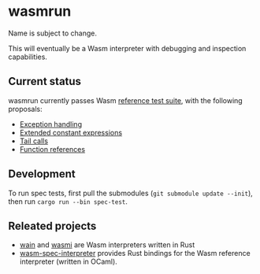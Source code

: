 # wasmrun

Name is subject to change.

This will eventually be a Wasm interpreter with debugging and inspection
capabilities.

## Current status

wasmrun currently passes Wasm [reference test suite][1], with the following
proposals:

- [Exception handling][2]
- [Extended constant expressions][3]
- [Tail calls][4]
- [Function references][8]

## Development

To run spec tests, first pull the submodules (`git submodule update --init`),
then run `cargo run --bin spec-test`.

## Releated projects

- [wain][5] and [wasmi][7] are Wasm interpreters written in Rust
- [wasm-spec-interpreter][6] provides Rust bindings for the Wasm reference
  interpreter (written in OCaml).

[1]: https://github.com/WebAssembly/testsuite
[2]: https://github.com/WebAssembly/exception-handling
[3]: https://github.com/WebAssembly/extended-const
[4]: https://github.com/WebAssembly/tail-call
[5]: https://github.com/rhysd/wain
[6]: https://github.com/bytecodealliance/wasm-spec-interpreter
[7]: https://github.com/paritytech/wasmi
[8]: https://github.com/WebAssembly/function-references
